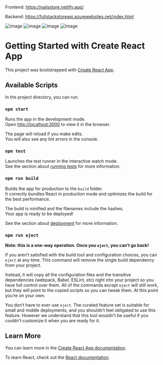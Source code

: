 Frontend: https://nailsstore.netlify.app/

Backend: https://fullstackstoreapi.azurewebsites.net/index.html

![image](https://github.com/GitMalmoer/fullstackstore-Frontend-Typescript-Redux/assets/113827015/c0a9a27c-8829-44fd-a9ea-2ad838d50124)
![image](https://github.com/GitMalmoer/fullstackstore-Frontend-Typescript-Redux/assets/113827015/126b1eda-057c-4231-8ee7-099a40b7727f)
![image](https://github.com/GitMalmoer/fullstackstore-Frontend-Typescript-Redux/assets/113827015/cf449d05-7b2a-4cdf-affa-7028d8ab6f0a)
![image](https://github.com/GitMalmoer/fullstackstore-Frontend-Typescript-Redux/assets/113827015/0336df1d-31b8-44c3-bcd1-591d644cfa2c)




# Getting Started with Create React App

This project was bootstrapped with [Create React App](https://github.com/facebook/create-react-app).

## Available Scripts

In the project directory, you can run:

### `npm start`

Runs the app in the development mode.\
Open [http://localhost:3000](http://localhost:3000) to view it in the browser.

The page will reload if you make edits.\
You will also see any lint errors in the console.

### `npm test`

Launches the test runner in the interactive watch mode.\
See the section about [running tests](https://facebook.github.io/create-react-app/docs/running-tests) for more information.

### `npm run build`

Builds the app for production to the `build` folder.\
It correctly bundles React in production mode and optimizes the build for the best performance.

The build is minified and the filenames include the hashes.\
Your app is ready to be deployed!

See the section about [deployment](https://facebook.github.io/create-react-app/docs/deployment) for more information.

### `npm run eject`

**Note: this is a one-way operation. Once you `eject`, you can’t go back!**

If you aren’t satisfied with the build tool and configuration choices, you can `eject` at any time. This command will remove the single build dependency from your project.

Instead, it will copy all the configuration files and the transitive dependencies (webpack, Babel, ESLint, etc) right into your project so you have full control over them. All of the commands except `eject` will still work, but they will point to the copied scripts so you can tweak them. At this point you’re on your own.

You don’t have to ever use `eject`. The curated feature set is suitable for small and middle deployments, and you shouldn’t feel obligated to use this feature. However we understand that this tool wouldn’t be useful if you couldn’t customize it when you are ready for it.

## Learn More

You can learn more in the [Create React App documentation](https://facebook.github.io/create-react-app/docs/getting-started).

To learn React, check out the [React documentation](https://reactjs.org/).
